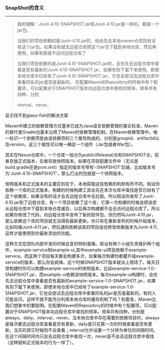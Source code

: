 ### SnapShot的含义

***

> 我的理解：Junit-4.10-SNAPSHOT.jar和Junit-4.10.jar是一样的，都是一个jar包。
>
> 当我们的项目依赖的是Junit-4.10.jar时，他会先去本地maven仓库找有没有这个jar包。如果没有就去远程仓库把这个jar包下载到本地仓库，然后再使用。如果有那就不访问远程仓库了
>
> 当我们项目依赖的是Junit-4.10-SNAPSHOT.jar时，会优先去远程仓库中查看是否有最新的Junit-4.10-SNAPSHOT.jar，如果有则下载下来使用。即使本地仓库中已经有了Junit-4.10-SNAPSHOT.jar，它也会尝试去远程仓库中查看同名的jar是否是最新的。	在配置Maven的Repository的时候中有个配置项，可以配置对于SNAPSHOT版本向远程仓库中查找的频率。频率共有四种，分别
>
> nterval、never。

显示找不到glass-fish的解决方案

Maven中建立的依赖管理方式基本已成为Java语言依赖管理的事实标准，Maven的替代者Gradle也基本沿用了Maven的依赖管理机制。在Maven依赖管理中，唯一标识一个依赖项是由该依赖项的三个属性构成的，分别是groupId、artifactId以及version。这三个属性可以唯一确定一个组件（Jar包或者War包）。

其实在Nexus仓库中，一个仓库一般分为public(Release)仓和SNAPSHOT仓，前者存放正式版本，后者存放快照版本。如果在项目配置文件中（无论是build.gradle还是pom.xml）指定的版本号带有’-SNAPSHOT’后缀，比如版本号为’Junit-4.10-SNAPSHOT’，那么打出的包就是一个快照版本。

快照版本和正式版本的主要区别在于，本地获取这些依赖的机制有所不同。假设你依赖一个库的正式版本，构建的时候构建工具会先在本次仓库中查找是否已经有了这个依赖库，如果没有的话才会去远程仓库中去拉取。所以假设你发布了Junit-4.10.jar到了远程仓库，有一个项目依赖了这个库，它第一次构建的时候会把该库从远程仓库中下载到本地仓库缓存，以后再次构建都不会去访问远程仓库了。所以如果你修改了代码，向远程仓库中发布了新的软件包，但仍然叫Junit-4.10.jar，那么依赖这个库的项目就无法得到最新更新。你只有在重新发布的时候升级版本，比如叫做Junit-4.11.jar，然后通知依赖该库的项目组也修改依赖版本为Junit-4.11,这样才能使用到你最新添加的功能。

这种方式在团队内部开发的时候会变的特别蛋痛。假设有两个小组负责维护两个组件，example-service和example-ui,其中example-ui项目依赖于example-service。而这两个项目每天都会构建多次，如果每次构建你都要升级example-service的版本，那么你会疯掉。这个时候SNAPSHOT版本就派上用场了。每天日常构建时你可以构建example-service的快照版本，比如example-service-1.0-SNAPSHOT.jar，而example-ui依赖该快照版本。每次example-ui构建时，会优先去远程仓库中查看是否有最新的example-service-1.0-SNAPSHOT.jar，如果有则下载下来使用。即使本地仓库中已经有了example-service-1.0-SNAPSHOT.jar，它也会尝试去远程仓库中查看同名的jar是否是最新的。有的人可能会问，这样不就不能充分利用本地仓库的缓存机制了吗？别着急，Maven比我们想象中的要聪明。在配置Maven的Repository的时候中有个配置项，可以配置对于SNAPSHOT版本向远程仓库中查找的频率。频率共有四种，分别是always、daily、interval、never。当本地仓库中存在需要的依赖项目时，always是每次都去远程仓库查看是否有更新，daily是只在第一次的时候查看是否有更新，当天的其它时候则不会查看；interval允许设置一个分钟为单位的间隔时间，在这个间隔时间内只会去远程仓库中查找一次，never是不会去远程仓库中查找（这种就和正式版本的行为一样了）。